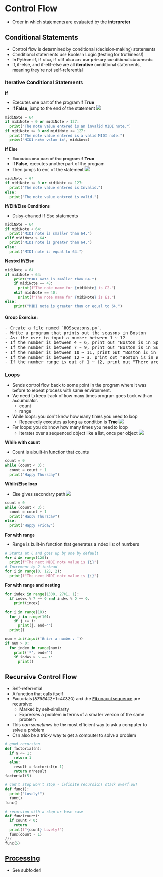 # Control Flow
- Order in which statements are evaluated by the **interpreter**

## Conditional Statements
- Control flow is determined by conditional (decision-making) statements
- Conditional statements use Boolean Logic (testing for truthiness!)
- In Python: if, if-else, if-elif-else are our primary conditional statements
- If, if-else, and if-elif-else are all **iterative** conditional statements, meaning they're not self-referential

### Iterative Conditional Statements
**If**
- Executes one part of the program if **True**
- If **False**, jump to the end of the statement
![](img/if.png)
```python
midiNote = 64
if midiNote < 0 or midiNote > 127:
  print("The note value entered is an invalid MIDI note.")
if midiNote >= 0 and midiNote <= 127:
  print("The note value entered is a valid MIDI note.")
  print("MIDI note value is", midiNote)
```
**If Else**
- Executes one part of the program if **True**
- If **False**, executes another part of the program
- Then jumps to end of the statement
![](img/ifelse.png)
```python
midiNote = 64
if midiNote <= 0 or midiNote >= 127:
  print("The note value entered is Invalid.")
else:
  print("The note value entered is valid.")
```
**If/Elif/Else Conditions**
- Daisy-chained If Else statements
```python
midiNote = 64
if midiNote < 64:
  print("MIDI note is smaller than 64.")
elif midiNote > 64:
  print("MIDI note is greater than 64.")
else:
  print("MIDI note is equal to 64.")
```

**Nested If/Else**
```python
midiNote = 64
if midiNote < 64:
    print("MIDI note is smaller than 64.")
    if midiNote == 48:
      print(f"The note name for {midiNote} is C2.")
    elif midiNote == 40:
      print(f"The note name for {midiNote} is E1.")
else:
    print("MIDI note is greater than or equal to 64.")
```

#### Group Exercise:
<pre>
- Create a file named `BOSseasons.py`.
- Write a program that prints out the seasons in Boston.
- Ask the user to input a number between 1 ~ 12.
- If the number is between 4 ~ 6, print out "Boston is in Spring".
- If the number is between 7 ~ 9, print out "Boston is in Summer".
- If the number is between 10 ~ 11, print out "Boston is in Autumn".
- If the number is between 12 ~ 3, print out "Boston is in Winter".
- If the number range is out of 1 ~ 12, print out "There are only 12 months in a year."
</pre>

### Loops
- Sends control flow back to some point in the program where it was before to repeat process with same environment.
- We need to keep track of how many times program goes back with an accumulator.
  - count
  - range
- While loops: you don't know how many times you need to loop
  - Repeatedly executes as long as condition is **True**
![](img/while.png)
- For loops: you do know how many times you need to loop
  - Iterates over a sequenced object like a list, once per object
![](img/for.png)

**While with count**
- Count is a built-in function that counts
```python
count = 0
while (count < 3): 	
  count = count + 1
  print("Happy Thursday")
```

**While/Else loop**
- Else gives secondary path
![](img/whileelse.png)
```python
count = 0
while (count < 3): 	
  count = count + 1
  print("Happy Thursday")
else:
  print("Happy Friday")
```

**For with range**
- Range is built-in function that generates a index list of numbers
```python
# Starts at 0 and goes up by one by default
for i in range(128):
  print(f"The next MIDI note value is {i}")
# Increment by 2 instead
for i in range(0, 128, 2):
  print(f"The next MIDI note value is {i}")
```

**For with range and nesting**
```python
for index in range(1500, 2701, 1):
  if index % 7 == 0 and index % 5 == 0:
    print(index)
```
```python
for i in range(10):
  for j in range(10):
    if j >= i:
      print(j, end='')
  print()
```
```python
num = int(input("Enter a number: "))
if num > 0:
  for index in range(num):
    print('*', end='')
    if index % 5 == 4:
      print()
```

## Recursive Control Flow
- Self-referential
- A function that calls itself
- Factorials (8*7*6*5*4*3*2*1=40320) and the [Fibonacci sequence](https://www.mathsisfun.com/numbers/fibonacci-sequence.html) are recursive:
  - Marked by self-similarity
  - Expresses a problem in terms of a smaller version of the same problem
- This *can sometimes* be the most efficient way to ask a computer to solve a problem
- Can also be a tricky way to get a computer to solve a problem
```python
# good recursion
def factorial(n):
  if n <= 1:
    return 1
  else:
    result = factorial(n-1)
    return n*result
factorial(5)
```
```python
# can't stop won't stop - infinite recursion! stack overflow!
def func():
  print("Lovely!")
  func()
func()
```
```python
# recursion with a stop or base case
def func(count):
  if count < 0:
    return
  print(f"{count} Lovely!")
  func(count - 1)
///
func(5)
```

## [Processing](https://processing.org/download)
- See subfolder!

